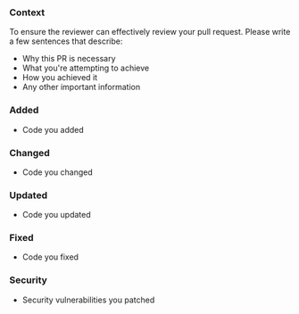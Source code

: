 ### Context
To ensure the reviewer can effectively review your pull request. Please write a few sentences that describe:
- Why this PR is necessary
- What you're attempting to achieve
- How you achieved it
- Any other important information

### Added
- Code you added

### Changed
- Code you changed

### Updated
- Code you updated

### Fixed
- Code you fixed

### Security
- Security vulnerabilities you patched
